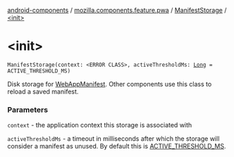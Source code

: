 [android-components](../../index.md) / [mozilla.components.feature.pwa](../index.md) / [ManifestStorage](index.md) / [&lt;init&gt;](./-init-.md)

# &lt;init&gt;

`ManifestStorage(context: <ERROR CLASS>, activeThresholdMs: `[`Long`](https://kotlinlang.org/api/latest/jvm/stdlib/kotlin/-long/index.html)` = ACTIVE_THRESHOLD_MS)`

Disk storage for [WebAppManifest](../../mozilla.components.concept.engine.manifest/-web-app-manifest/index.md). Other components use this class to reload a saved manifest.

### Parameters

`context` - the application context this storage is associated with

`activeThresholdMs` - a timeout in milliseconds after which the storage will consider a manifest
    as unused. By default this is [ACTIVE_THRESHOLD_MS](-a-c-t-i-v-e_-t-h-r-e-s-h-o-l-d_-m-s.md).